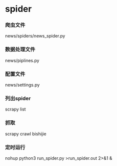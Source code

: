# spider

### 爬虫文件
news/spiders/news_spider.py

### 数据处理文件
news/piplines.py

### 配置文件
news/settings.py

### 列出spider
scrapy list

### 抓取
scrapy crawl bishijie

### 定时运行
nohup python3 run_spider.py >run_spider.out 2>&1 &
